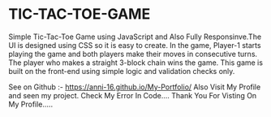 ﻿# TIC-TAC-TOE-GAME

Simple Tic-Tac-Toe Game using JavaScript and Also Fully Responsinve.The UI is designed using CSS so it is easy to create. In the game, Player-1 starts playing the game and both players make their moves in consecutive turns. The player who makes a straight 3-block chain wins the game. This game is built on the front-end using simple logic and validation checks only.   



 See on Github :- https://anni-16.github.io/My-Portfolio/ Also Visit My Profile and seen my project. Check My Error In Code.... Thank You For Visting On My Profile.....
